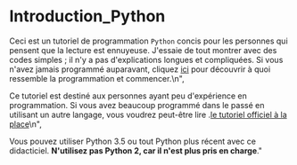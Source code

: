 # Introduction_Python
   

Ceci est un tutoriel de programmation `Python` concis pour les personnes qui pensent que la lecture est ennuyeuse. J'essaie de tout montrer avec des codes simples ; il n'y a pas d'explications longues et compliquées. Si vous n'avez jamais programmé auparavant, cliquez [ici](basics/what-is-programming.md) pour découvrir à quoi ressemble la programmation et commencer.\n",

Ce tutoriel est destiné aux personnes ayant peu d'expérience en programmation. Si vous avez beaucoup programmé dans le passé en utilisant un autre langage, vous voudrez peut-être lire .[le tutoriel officiel à la place](https://docs.python.org/3/tutorial/)\n",

Vous pouvez utiliser Python 3.5 ou tout Python plus récent avec ce didacticiel. **N'utilisez pas Python 2, car il n'est plus pris en charge**."
 
